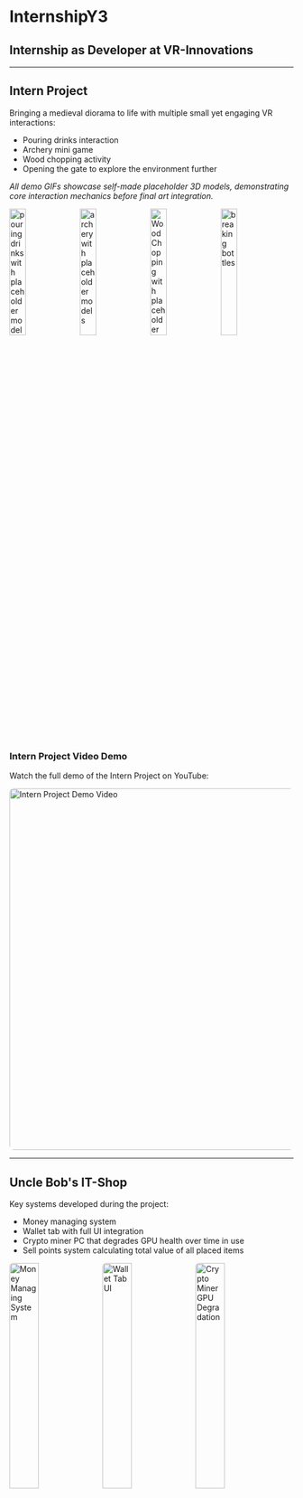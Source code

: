 # InternshipY3

## Internship as Developer at VR-Innovations

---

## Intern Project

Bringing a medieval diorama to life with multiple small yet engaging VR interactions:

- Pouring drinks interaction
- Archery mini game
- Wood chopping activity
- Opening the gate to explore the environment further

<p><em>All demo GIFs showcase self-made placeholder 3D models, demonstrating core interaction mechanics before final art integration.</em></p>

<div>
  <img src="Assets/InternProject/bottle02.gif" alt="pouring drinks with placeholder models" width="24%"/>
  <img src="Assets/InternProject/Archery.02.gif" alt="archery with placeholder models"width="24%"/>
  <img src="Assets/InternProject/axe.02.gif" alt="Wood Chopping with placeholder models" width="24%"/>
  <img src="Assets/InternProject/bottle03.gif" alt="breaking bottles" width="24%"/>
</div>

<h3>Intern Project Video Demo</h3>

<p>Watch the full demo of the Intern Project on YouTube:</p>

<a href="https://youtu.be/4tD2x0N-REA" target="_blank" rel="noopener noreferrer" style="text-decoration:none;">
  <img src="Assets/InternProject/thumpnail.png" alt="Intern Project Demo Video" width="640" style="border-radius:8px; cursor:pointer;" />
</a>

---

## Uncle Bob's IT-Shop

Key systems developed during the project:

- Money managing system
- Wallet tab with full UI integration
- Crypto miner PC that degrades GPU health over time in use
- Sell points system calculating total value of all placed items

<img src="gifs/money_system.gif" alt="Money Managing System" style="width: 32%; border-radius: 6px;" />
<img src="gifs/wallet_ui.gif" alt="Wallet Tab UI" style="width: 32%; border-radius: 6px;" />
<img src="gifs/crypto_miner.gif" alt="Crypto Miner GPU Degradation" style="width: 32%; border-radius: 6px;" />
  

